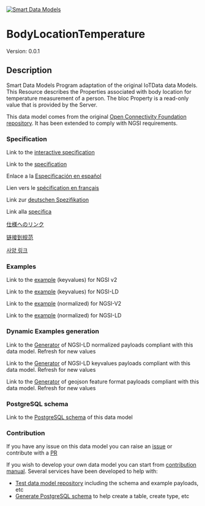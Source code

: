 [![Smart Data Models](https://smartdatamodels.org/wp-content/uploads/2022/01/SmartDataModels_logo.png "Logo")](https://smartdatamodels.org)
# BodyLocationTemperature
Version: 0.0.1

## Description 

Smart Data Models Program adaptation of the original IoTData data Models. This Resource describes the Properties associated with body location for temperature measurement of a person. The bloc Property is a read-only value that is provided by the Server.

This data model comes from the original [Open Connectivity Foundation repository](https://github.com/openconnectivityfoundation/IoTDataModels). It has been extended to comply with NGSI requirements.
### Specification

Link to the [interactive specification](https://swagger.lab.fiware.org/?url=https://smart-data-models.github.io/dataModel.OCF/BodyLocationTemperature/swagger.yaml)

Link to the [specification](https://github.com/smart-data-models/dataModel.OCF/blob/master/BodyLocationTemperature/doc/spec.md)

Enlace a la [Especificación en español](https://github.com/smart-data-models/dataModel.OCF/blob/master/BodyLocationTemperature/doc/spec_ES.md)

Lien vers le [spécification en français](https://github.com/smart-data-models/dataModel.OCF/blob/master/BodyLocationTemperature/doc/spec_FR.md)

Link zur [deutschen Spezifikation](https://github.com/smart-data-models/dataModel.OCF/blob/master/BodyLocationTemperature/doc/spec_DE.md)

Link alla [specifica](https://github.com/smart-data-models/dataModel.OCF/blob/master/BodyLocationTemperature/doc/spec_IT.md)

[仕様へのリンク](https://github.com/smart-data-models/dataModel.OCF/blob/master/BodyLocationTemperature/doc/spec_JA.md)

[链接到规范](https://github.com/smart-data-models/dataModel.OCF/blob/master/BodyLocationTemperature/doc/spec_ZH.md)

[사양 링크](https://github.com/smart-data-models/dataModel.OCF/blob/master/BodyLocationTemperature/doc/spec_KO.md)
### Examples

Link to the [example](https://smart-data-models.github.io/dataModel.OCF/BodyLocationTemperature/examples/example.json) (keyvalues) for NGSI v2

Link to the [example](https://smart-data-models.github.io/dataModel.OCF/BodyLocationTemperature/examples/example.jsonld) (keyvalues) for NGSI-LD

Link to the [example](https://smart-data-models.github.io/dataModel.OCF/BodyLocationTemperature/examples/example-normalized.json) (normalized) for NGSI-V2

Link to the [example](https://smart-data-models.github.io/dataModel.OCF/BodyLocationTemperature/examples/example-normalized.jsonld) (normalized) for NGSI-LD
### Dynamic Examples generation

Link to the [Generator](https://smartdatamodels.org/extra/ngsi-ld_generator.php?schemaUrl=https://raw.githubusercontent.com/smart-data-models/dataModel.OCF/master/BodyLocationTemperature/schema.json&email=info@smartdatamodels.org) of NGSI-LD normalized payloads compliant with this data model. Refresh for new values

Link to the [Generator](https://smartdatamodels.org/extra/ngsi-ld_generator_keyvalues.php?schemaUrl=https://raw.githubusercontent.com/smart-data-models/dataModel.OCF/master/BodyLocationTemperature/schema.json&email=info@smartdatamodels.org) of NGSI-LD keyvalues payloads compliant with this data model. Refresh for new values

Link to the [Generator](https://smartdatamodels.org/extra/geojson_features_generator.php?schemaUrl=https://raw.githubusercontent.com/smart-data-models/dataModel.OCF/master/BodyLocationTemperature/schema.json&email=info@smartdatamodels.org) of geojson feature format payloads compliant with this data model. Refresh for new values
### PostgreSQL schema

Link to the [PostgreSQL schema](https://github.com/smart-data-models/dataModel.OCF/blob/master/BodyLocationTemperature/schema.sql) of this data model
### Contribution

 If you have any issue on this data model you can raise an [issue](https://github.com/smart-data-models/dataModel.OCF/issues)  or contribute with a [PR](https://github.com/smart-data-models/dataModel.OCF/pulls)

 If you wish to develop your own data model you can start from [contribution manual](https://bit.ly/contribution_manual). Several services have been developed to help with: 
 - [Test data model repository](https://smartdatamodels.org/index.php/data-models-contribution-api/) including the schema and example payloads, etc
 - [Generate PostgreSQL schema](https://smartdatamodels.org/index.php/sql-service/) to help create a table, create type, etc
